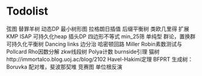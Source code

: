 # Todolist
弦图
替罪羊树
动态DP
最小树形图
拉格朗日插值
后缀平衡树
类欧几里得
扩展KMP
ISAP
可持久化heap
插头DP
四边形不等式
min_25筛
单纯型
群论，置换群
可持久化平衡树
Dancing links
边分治
哈密顿回路
Miller Robin素数测试与Pollcard Rho因数分解
zkw线段树
Polya计数
burnside引理
猫树http://immortalco.blog.uoj.ac/blog/2102
Havel-Hakimi定理
BFPRT
生成树：Boruvka
配对堆，斐波那契堆
竞赛图
单位根反演